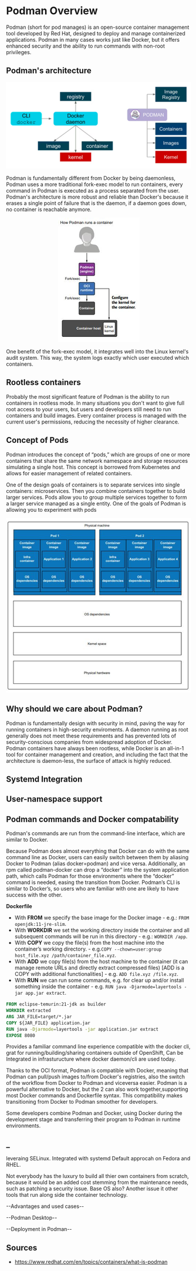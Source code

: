 # Podman Overview
Podman (short for pod manages) is an open-source container management tool developed by Red Hat, designed to deploy and manage containerized applications. Podman in many cases works just like Docker, but it offers enhanced security and the ability to run commands with non-root privileges.


## Podman's architecture
<p align="center">
  <img src="images/dockerAndPodman.png" alt="Esempio di immagine" />
</p>
Podman is fundamentally different from Docker by being daemonless, Podman uses a more traditional fork-exec model to run containers, every command in Podman is executed as a process separated from the user. 
Podman's architecture is more robust and reliable than Docker's because it erases a single point of failure that is the daemon, if a daemon goes down, no container is reachable anymore.

<p align="center">
  <img src="images/daemonless.JPG" alt="Esempio di immagine" />
</p>

One benefit of the fork-exec model, it integrates well into the Linux kernel's audit system. This way, the system logs exactly which user executed which containers. 


## Rootless containers

Probably the most significant feature of Podman is the ability to run containers in rootless mode. In many situations you don't want to give full root access to your users, but users and developers still need to run containers and build images. 
Every container process is managed with the current user's permissions, reducing the necessity of higher clearance.


## Concept of Pods

Podman introduces the concept of “pods,” which are groups of one or more containers that share the same network namespace and storage resources simulating a single host. This concept is borrowed from Kubernetes and allows for easier management of related containers.

One of the design goals of containers is to separate services into single containers: microservices. Then you combine containers together to build larger services. Pods allow you to group multiple services
together to form a larger service managed as a single entity. One of the goals of Podman is allowing you to experiment with pods

<p align="center">
  <img src="images/pods.JPG" alt="Esempio di immagine" />
</p>


## Why should we care about Podman?  

Podman is fundamentally design with security in mind, paving the way for running containers in high-security enviroments. A daemon running as root generally does not meet these requirements and has prevented lots of security-conscious companies from widespread adoption of Docker. Podman containers have always been rootless, while Docker is an all-in-1 tool for container management and creation, and including the fact that the architecture is daemon-less, the surface of attack is highly reduced.



## Systemd Integration

## User-namespace support

## Podman commands and Docker compatability
Podman's commands are run from the  command-line interface, which are similar to Docker.

Because Podman does almost everything that Docker can do with the same command line as Docker, users can easily switch between them by aliasing Docker to Podman (alias docker=podman) and vice versa. Additionally, an rpm called podman-docker can drop a “docker” into the system application path, which calls Podman for those environments where the “docker” command is needed, easing the transition from Docker. Podman’s CLI is similar to Docker’s, so users who are familiar with one are likely to have success with the other.


**Dockerfile**
- With **FROM** we specify the base image for the Docker image - e.g.: ```FROM openjdk:11-jre-slim```.
- With **WORKDIR** we set the working directory inside the container and all subsequent commands will be run in this directory - e.g.: ```WORKDIR /app```.
- With **COPY** we copy the file(s) from the host machine into the container’s working directory. - e.g.```COPY --chown=user:group host_file.xyz /path/container_file.xyz```.
- With **ADD** we copy file(s) from the host machine to the container (it can manage remote URLs and directly extract compressed files) [ADD is a COPY with additional functionalities] - e.g. ```ADD file.xyz /file.xyz```.
- With **RUN** we can run some commands, e.g. for clear up and/or install something inside the container - e.g. ```RUN java -Djarmode=layertools -jar app.jar extract```.
```dockerfile
FROM eclipse-temurin:21-jdk as builder
WORKDIR extracted
ARG JAR_FILE=target/*.jar
COPY ${JAR_FILE} application.jar
RUN java -Djarmode=layertools -jar application.jar extract
EXPOSE 8080
```


Provides a familiar command line experience compatible with the docker cli, grat for running/building/sharing containers outside of OpenShift, Can be Integrated in infrasturucture where docker daemon/cli are used today.

Thanks to the OCI format, Podman is compatible with Docker, meaning that Podman can pull/push images to/from Docker's registries, also the switch of the workflow from Docker to Podman and viceversa easier. Podman is a powerful alternative to Docker, but the 2 can also work together,supporting most Docker commands and Dockerfile syntax. This compatibility makes transitioning from Docker to Podman smoother for developers.

Some developers combine Podman and Docker, using Docker during the development stage and transferring their program to Podman in runtime environments.


## _
leveraing SELinux.
Integrated with systemd
Default approcah on Fedora and RHEL.

Not everybody has the luxury to build all thier own containers from scratch, because it would be an added cost stemming from the maintenance needs, such as patching a security issue.
Base OS also?
Another issue it other tools that run along side the container technology.

--Advantages and used cases--


--Podman Desktop--

--Deployment in Podman--



## Sources
- https://www.redhat.com/en/topics/containers/what-is-podman
